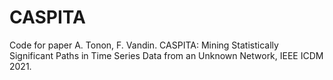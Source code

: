 # CASPITA
Code for paper A. Tonon, F. Vandin. CASPITA: Mining Statistically Significant Paths in Time Series Data from an Unknown Network, IEEE ICDM 2021.
